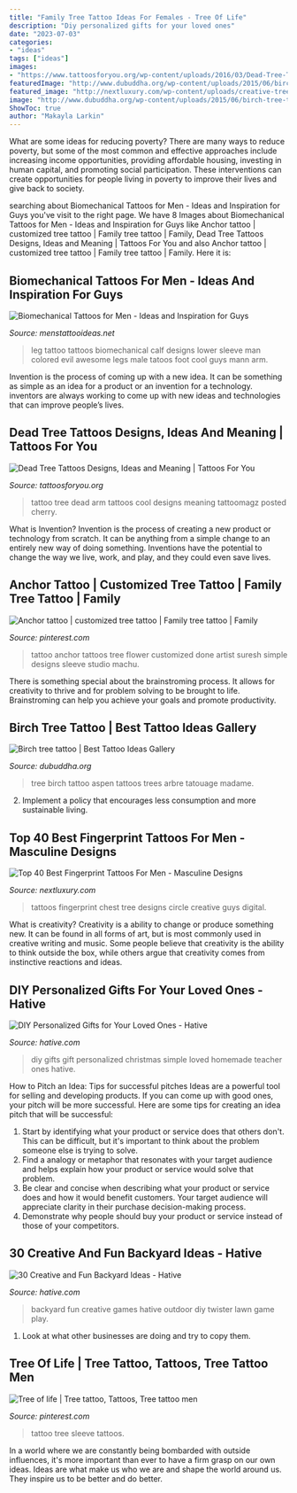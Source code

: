 ```yaml
---
title: "Family Tree Tattoo Ideas For Females - Tree Of Life"
description: "Diy personalized gifts for your loved ones"
date: "2023-07-03"
categories:
- "ideas"
tags: ["ideas"]
images:
- "https://www.tattoosforyou.org/wp-content/uploads/2016/03/Dead-Tree-Tattoo-Pictures.jpg"
featuredImage: "http://www.dubuddha.org/wp-content/uploads/2015/06/birch-tree-tattoo2.jpg"
featured_image: "http://nextluxury.com/wp-content/uploads/creative-tree-of-life-fingerprint-guys-circle-upper-chest-tattoos.jpg"
image: "http://www.dubuddha.org/wp-content/uploads/2015/06/birch-tree-tattoo2.jpg"
ShowToc: true
author: "Makayla Larkin"
---
```



What are some ideas for reducing poverty?
There are many ways to reduce poverty, but some of the most common and effective approaches include increasing income opportunities, providing affordable housing, investing in human capital, and promoting social participation. These interventions can create opportunities for people living in poverty to improve their lives and give back to society.

	

		
searching about Biomechanical Tattoos for Men - Ideas and Inspiration for Guys you've visit to the right page. We have 8 Images about Biomechanical Tattoos for Men - Ideas and Inspiration for Guys like Anchor tattoo | customized tree tattoo | Family tree tattoo | Family, Dead Tree Tattoos Designs, Ideas and Meaning | Tattoos For You and also Anchor tattoo | customized tree tattoo | Family tree tattoo | Family. Here it is:
		
    
## Biomechanical Tattoos For Men - Ideas And Inspiration For Guys

<img loading=lazy src="http://www.menstattooideas.net/tattooimages/2016/06/biomechanical-tattoos-41.jpg" onerror="this.onerror=null;this.src='https://tse3.mm.bing.net/th?id=OIP.crWtSirrHCdawBCSlEZcSQHaKf&amp;pid=15.1';" alt="Biomechanical Tattoos for Men - Ideas and Inspiration for Guys">

_Source: menstattooideas.net_

>leg tattoo tattoos biomechanical calf designs lower sleeve man colored evil awesome legs male tatoos foot cool guys mann arm. 

	

Invention is the process of coming up with a new idea. It can be something as simple as an idea for a product or an invention for a technology. inventors are always working to come up with new ideas and technologies that can improve people’s lives.

    
## Dead Tree Tattoos Designs, Ideas And Meaning | Tattoos For You

<img loading=lazy src="https://www.tattoosforyou.org/wp-content/uploads/2016/03/Dead-Tree-Tattoo-Pictures.jpg" onerror="this.onerror=null;this.src='https://tse3.mm.bing.net/th?id=OIP.X5PiWOmrvRJZRppiZqM1KgHaJ4&amp;pid=15.1';" alt="Dead Tree Tattoos Designs, Ideas and Meaning | Tattoos For You">

_Source: tattoosforyou.org_

>tattoo tree dead arm tattoos cool designs meaning tattoomagz posted cherry. 

	

What is Invention?
Invention is the process of creating a new product or technology from scratch. It can be anything from a simple change to an entirely new way of doing something. Inventions have the potential to change the way we live, work, and play, and they could even save lives.

    
## Anchor Tattoo | Customized Tree Tattoo | Family Tree Tattoo | Family

<img loading=lazy src="https://i.pinimg.com/736x/74/ac/b3/74acb38e9edd51b88c2f22c856ffc3ba.jpg" onerror="this.onerror=null;this.src='https://tse3.mm.bing.net/th?id=OIP.BdJLO3bwtWYYo-S6bFe2uwHaLH&amp;pid=15.1';" alt="Anchor tattoo | customized tree tattoo | Family tree tattoo | Family">

_Source: pinterest.com_

>tattoo anchor tattoos tree flower customized done artist suresh simple designs sleeve studio machu. 

	

There is something special about the brainstroming process. It allows for creativity to thrive and for problem solving to be brought to life. Brainstroming can help you achieve your goals and promote productivity.

    
## Birch Tree Tattoo | Best Tattoo Ideas Gallery

<img loading=lazy src="http://www.dubuddha.org/wp-content/uploads/2015/06/birch-tree-tattoo2.jpg" onerror="this.onerror=null;this.src='https://tse1.mm.bing.net/th?id=OIP.RK0D6seznOkhp5s9OwNsfgHaJ4&amp;pid=15.1';" alt="Birch tree tattoo | Best Tattoo Ideas Gallery">

_Source: dubuddha.org_

>tree birch tattoo aspen tattoos trees arbre tatouage madame. 

	

2. Implement a policy that encourages less consumption and more sustainable living. 

    
## Top 40 Best Fingerprint Tattoos For Men - Masculine Designs

<img loading=lazy src="http://nextluxury.com/wp-content/uploads/creative-tree-of-life-fingerprint-guys-circle-upper-chest-tattoos.jpg" onerror="this.onerror=null;this.src='https://tse1.mm.bing.net/th?id=OIP.mODEWxqyY-wIT2ABpvS79QHaHa&amp;pid=15.1';" alt="Top 40 Best Fingerprint Tattoos For Men - Masculine Designs">

_Source: nextluxury.com_

>tattoos fingerprint chest tree designs circle creative guys digital. 

	

What is creativity?
Creativity is a ability to change or produce something new. It can be found in all forms of art, but is most commonly used in creative writing and music. Some people believe that creativity is the ability to think outside the box, while others argue that creativity comes from instinctive reactions and ideas.

    
## DIY Personalized Gifts For Your Loved Ones - Hative

<img loading=lazy src="https://hative.com/wp-content/uploads/2015/10/2-diy-personalized-gift-ideas.jpg" onerror="this.onerror=null;this.src='https://tse2.mm.bing.net/th?id=OIP.yvQ-rF4adZGAd2PesBQPvAHaL9&amp;pid=15.1';" alt="DIY Personalized Gifts for Your Loved Ones - Hative">

_Source: hative.com_

>diy gifts gift personalized christmas simple loved homemade teacher ones hative. 

	

How to Pitch an Idea: Tips for successful pitches
Ideas are a powerful tool for selling and developing products. If you can come up with good ones, your pitch will be more successful. Here are some tips for creating an idea pitch that will be successful:
1. Start by identifying what your product or service does that others don't. This can be difficult, but it's important to think about the problem someone else is trying to solve.
2. Find a analogy or metaphor that resonates with your target audience and helps explain how your product or service would solve that problem.
3. Be clear and concise when describing what your product or service does and how it would benefit customers. Your target audience will appreciate clarity in their purchase decision-making process.
4. Demonstrate why people should buy your product or service instead of those of your competitors.

    
## 30 Creative And Fun Backyard Ideas - Hative

<img loading=lazy src="https://hative.com/wp-content/uploads/2015/03/backyard-ideas/backyard-ideas.jpg" onerror="this.onerror=null;this.src='https://tse1.mm.bing.net/th?id=OIP.7vcxVpiTbodspKMypCJxVQHaQq&amp;pid=15.1';" alt="30 Creative and Fun Backyard Ideas - Hative">

_Source: hative.com_

>backyard fun creative games hative outdoor diy twister lawn game play. 

	

1. Look at what other businesses are doing and try to copy them.

    
## Tree Of Life | Tree Tattoo, Tattoos, Tree Tattoo Men

<img loading=lazy src="https://i.pinimg.com/736x/fa/5d/22/fa5d22db78eba6e28784802603b819e4.jpg" onerror="this.onerror=null;this.src='https://tse3.mm.bing.net/th?id=OIP.VgOOrFomUuX2MMkNkreftwHaNL&amp;pid=15.1';" alt="Tree of life | Tree tattoo, Tattoos, Tree tattoo men">

_Source: pinterest.com_

>tattoo tree sleeve tattoos. 

	

In a world where we are constantly being bombarded with outside influences, it's more important than ever to have a firm grasp on our own ideas. Ideas are what make us who we are and shape the world around us. They inspire us to be better and do better.

